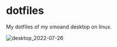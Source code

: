 # dotfiles
My dotfiles of my xmoand desktop on linux.
   
![desktop_2022-07-26](https://user-images.githubusercontent.com/71070584/181048019-f46be712-cf8e-4162-a970-b1ed83924447.png)

